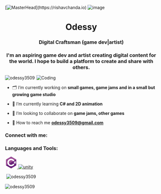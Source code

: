 [![MasterHead](https://1.bp.blogspot.com/-7A4WynwLsM...)](https://rishavchanda.io)
![image](file:///C:/Users/odess/Downloads/Random/Banner1.png)
<h1 align="center">Odessy</h1>
<h3 align="center">Digital Craftsman (game dev|artist)</h3>
<h3 align="center">I'm an aspiring game dev and artist creating digital content for the world. I hope to build a platform to create and share with others.</h3>
<img align="right" alt="Coding" width="400" src="img align="right" alt=["Coding" width="400" src="https://cdn.dribbble.com/users/116207...""](https://tenor.com/view/drawing-sketch-writing-happy-shrimp-gif-14001206)>
<p align="left"> <img src="https://komarev.com/ghpvc/?username=odessy3509&label=Profile%20views&color=0e75b6&style=flat" alt="odessy3509" /> </p>

- 🗂️ I’m currently working on **small games, game jams and in a small but growing game studio**

- 📖 I’m currently learning **C# and 2D animation**

- 👯 I’m looking to collaborate on **game jams, other games**

- 📧 How to reach me **odessy3509@gmail.com**

<h3 align="left">Connect with me:</h3>
<p align="left">
</p>

<h3 align="left">Languages and Tools:</h3>
<p align="left"> <a href="https://www.w3schools.com/cs/" target="_blank" rel="noreferrer"> <img src="https://raw.githubusercontent.com/devicons/devicon/master/icons/csharp/csharp-original.svg" alt="csharp" width="40" height="40"/> </a> <a href="https://unity.com/" target="_blank" rel="noreferrer"> <img src="https://www.vectorlogo.zone/logos/unity3d/unity3d-icon.svg" alt="unity" width="40" height="40"/> </a> </p>

<p>&nbsp;<img align="center" src="https://github-readme-stats.vercel.app/api?username=odessy3509&show_icons=true&locale=en" alt="odessy3509" /></p>

<p><img align="center" src="https://github-readme-streak-stats.herokuapp.com/?user=odessy3509&" alt="odessy3509" /></p>
